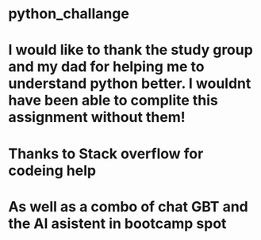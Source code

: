# python_challange

# I would like to thank the study group and my dad for helping me to understand python better. I wouldnt have been able to complite this assignment without them!

# Thanks to Stack overflow for codeing help
# As well as a combo of chat GBT and the AI asistent in bootcamp spot
